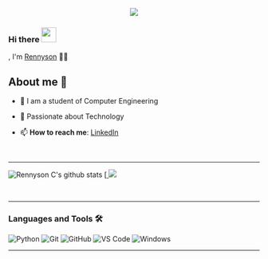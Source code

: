 <p align="center"><img src="https://i.imgur.com/A6bWGFl.gif"/></p>


### Hi there <img src="https://raw.githubusercontent.com/iampavangandhi/iampavangandhi/master/gifs/Hi.gif" width="30px"></h2>, I'm [Rennyson](https://github.com/rennysonc) 👨‍💻



## About me 👷
- 🔭 I am a student of Computer Engineering
- 💬 Passionate about Technology
- 📫 **How to reach me**: [LinkedIn](https://linkedin.com/in/rennysonc/)


  <br />

---

![Rennyson C's github stats](https://github-readme-stats.vercel.app/api?username=rennysonc&show_icons=true&theme=monokai)
[<a href="https://github.com/Neel2904">
  <img src="https://github-readme-stats.vercel.app/api/top-langs/?username=rennysonc&theme=monokai&hide=glsl,python" />
</a>

<!--
**rennysonc/rennysonc** is a ✨ _special_ ✨ repository because its `README.md` (this file) appears on your GitHub profile.

Here are some ideas to get you started:

- 🔭 I’m currently working on ...
- 🌱 I’m currently learning ...
- 👯 I’m looking to collaborate on ...
- 🤔 I’m looking for help with ...
- 💬 Ask me about ...
- 📫 How to reach me: ...
- 😄 Pronouns: ...
- ⚡ Fun fact: ...
-->
<br />

---
### Languages and Tools 🛠 
![Python](http://img.shields.io/badge/-Python-3776AB?style=flat-square&logo=python&logoColor=ffffff)
![Git](https://img.shields.io/badge/-Git-%23F05032?style=flat-square&logo=git&logoColor=%23ffffff)
![GitHub](https://img.shields.io/badge/-GitHub-181717?style=flat-square&logo=github)
![VS Code](http://img.shields.io/badge/-VS%20Code-007ACC?style=flat-square&logo=visual-studio-code&logoColor=ffffff)
![Windows](http://img.shields.io/badge/-Windows-0078D6?style=flat-square&logo=windows&logoColor=ffffff)
<br />

---

